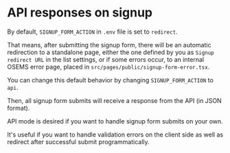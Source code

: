 # API responses on signup

By default, `SIGNUP_FORM_ACTION` in `.env` file is set to `redirect`.

That means, after submitting the signup form, there will be an automatic redirection to a standalone page, either the one defined by you as `Signup redirect URL` in the list settings, or if some errors occur, to an internal OSEMS error page, placed in `src/pages/public/signup-form-error.tsx`.

You can change this default behavior by changing `SIGNUP_FORM_ACTION` to `api`.

Then, all signup form submits will receive a response from the API (in JSON format).

API mode is desired if you want to handle signup form submits on your own.

It's useful if you want to handle validation errors on the client side as well as redirect after successful submit programmatically.
